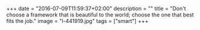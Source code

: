 +++
date = "2016-07-09T11:59:37+02:00"
description = ""
title = "Don't choose a framework that is beautiful to the world; choose the one that best fits the job."
image = "l-441919.jpg"
tags = ["smart"]
+++

